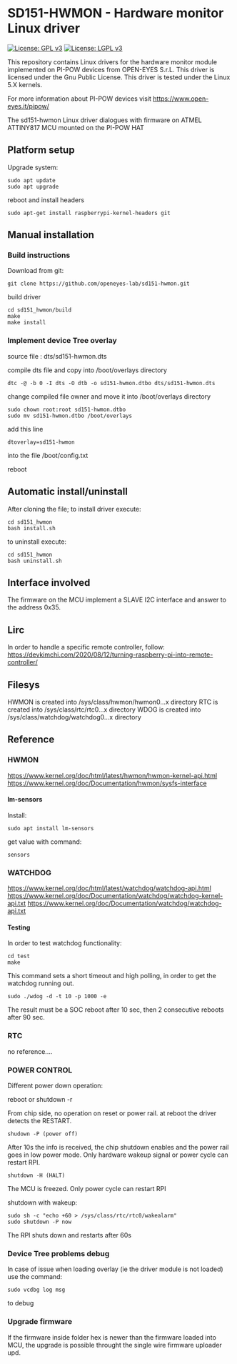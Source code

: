 # SD151-HWMON - Hardware monitor Linux driver

[![License: GPL v3](https://img.shields.io/badge/License-GPL%20v3-blue.svg)](http://www.gnu.org/licenses/gpl-3.0)
[![License: LGPL v3](https://img.shields.io/badge/License-LGPL%20v3-blue.svg)](http://www.gnu.org/licenses/lgpl-3.0)

This repository contains Linux drivers for the hardware monitor module implemented
on PI-POW devices from OPEN-EYES S.r.L.
This driver is licensed under the Gnu Public License.
This driver is tested under the Linux 5.X kernels.

For more information about PI-POW devices visit https://www.open-eyes.it/pipow/

The sd151-hwmon Linux driver dialogues with firmware on ATMEL ATTINY817 MCU mounted
on the PI-POW HAT

## Platform setup

Upgrade system:
```
sudo apt update
sudo apt upgrade
```

reboot and install headers

```
sudo apt-get install raspberrypi-kernel-headers git
```

## Manual installation

### Build instructions

Download from git:
```
git clone https://github.com/openeyes-lab/sd151-hwmon.git
```
build driver
```
cd sd151_hwmon/build
make
make install
```

### Implement device Tree overlay

source file : dts/sd151-hwmon.dts

compile dts file and copy into /boot/overlays directory
```
dtc -@ -b 0 -I dts -O dtb -o sd151-hwmon.dtbo dts/sd151-hwmon.dts
```
change compiled file owner and move it into /boot/overlays directory
```
sudo chown root:root sd151-hwmon.dtbo
sudo mv sd151-hwmon.dtbo /boot/overlays
```
add this line
```
dtoverlay=sd151-hwmon
```
into the file /boot/config.txt

reboot

## Automatic install/uninstall

After cloning the file;
to install driver execute:
```
cd sd151_hwmon
bash install.sh
```
to uninstall execute:
```
cd sd151_hwmon
bash uninstall.sh
```

## Interface involved

The firmware on the MCU implement a SLAVE I2C interface and answer to the
address 0x35.

## Lirc

In order to handle a specific remote controller, follow:
https://devkimchi.com/2020/08/12/turning-raspberry-pi-into-remote-controller/

## Filesys

HWMON is created into /sys/class/hwmon/hwmon0...x directory
RTC is created into /sys/class/rtc/rtc0...x directory
WDOG is created into /sys/class/watchdog/watchdog0...x directory

## Reference

### HWMON
https://www.kernel.org/doc/html/latest/hwmon/hwmon-kernel-api.html
https://www.kernel.org/doc/Documentation/hwmon/sysfs-interface

#### lm-sensors

Install:
```
sudo apt install lm-sensors
```

get value with command:
```
sensors
```

### WATCHDOG

https://www.kernel.org/doc/html/latest/watchdog/watchdog-api.html
https://www.kernel.org/doc/Documentation/watchdog/watchdog-kernel-api.txt
https://www.kernel.org/doc/Documentation/watchdog/watchdog-api.txt

#### Testing
In order to test watchdog functionality:
```
cd test
make
```
This command sets a short timeout and high polling, in order to get the watchdog
running out.
```
sudo ./wdog -d -t 10 -p 1000 -e
```
The result must be a SOC reboot after 10 sec, then 2 consecutive reboots after
90 sec.

### RTC

no reference....

### POWER CONTROL

Different power down operation:

reboot or shutdown -r

From chip side, no operation on reset or power rail. at reboot the driver
detects the RESTART.
```
shudown -P (power off)
```
After 10s the info is received, the chip shutdown enables and the power rail goes
in low power mode.
Only hardware wakeup signal or power cycle can restart RPI.
```
shutdown -H (HALT)
```
The MCU is freezed.
Only power cycle can restart RPI

shutdown with wakeup:
```
sudo sh -c "echo +60 > /sys/class/rtc/rtc0/wakealarm"
sudo shutdown -P now
```
The RPI shuts down and restarts after 60s

### Device Tree problems debug

In case of issue when loading overlay (ie the driver module is not loaded) use the command:

```
sudo vcdbg log msg
```

to debug

### Upgrade firmware

If the firmware inside folder hex is newer than the firmware loaded into MCU, the upgrade is possible throught the single wire firmware uploader upd.
